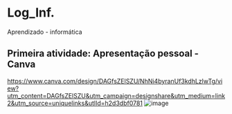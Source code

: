 # Log_Inf.
Aprendizado -  informática

## Primeira atividade: Apresentação pessoal - Canva
https://www.canva.com/design/DAGfsZElSZU/NhNi4byranUf3kdhLzlwTg/view?utm_content=DAGfsZElSZU&utm_campaign=designshare&utm_medium=link2&utm_source=uniquelinks&utlId=h2d3dbf0781
![image](https://github.com/user-attachments/assets/c33d4dff-da1a-48c9-9aa3-836f4f4efb8e)

